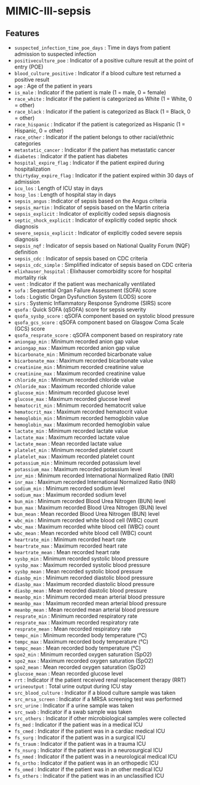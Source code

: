 # MIMIC-III-sepsis


## Features
* `suspected_infection_time_poe_days` : Time in days from patient admission to suspected infection  
* `positiveculture_poe` : Indicator of a positive culture result at the point of entry (POE)  
* `blood_culture_positive` : Indicator if a blood culture test returned a positive result  
* `age` : Age of the patient in years  
* `is_male` : Indicator if the patient is male (1 = male, 0 = female)  
* `race_white` : Indicator if the patient is categorized as White (1 = White, 0 = other)  
* `race_black` : Indicator if the patient is categorized as Black (1 = Black, 0 = other)  
* `race_hispanic` : Indicator if the patient is categorized as Hispanic (1 = Hispanic, 0 = other)  
* `race_other` : Indicator if the patient belongs to other racial/ethnic categories  
* `metastatic_cancer` : Indicator if the patient has metastatic cancer  
* `diabetes` : Indicator if the patient has diabetes  
* `hospital_expire_flag` : Indicator if the patient expired during hospitalization  
* `thirtyday_expire_flag` : Indicator if the patient expired within 30 days of admission  
* `icu_los` : Length of ICU stay in days  
* `hosp_los` : Length of hospital stay in days  
* `sepsis_angus` : Indicator of sepsis based on the Angus criteria  
* `sepsis_martin` : Indicator of sepsis based on the Martin criteria  
* `sepsis_explicit` : Indicator of explicitly coded sepsis diagnosis  
* `septic_shock_explicit` : Indicator of explicitly coded septic shock diagnosis  
* `severe_sepsis_explicit` : Indicator of explicitly coded severe sepsis diagnosis  
* `sepsis_nqf` : Indicator of sepsis based on National Quality Forum (NQF) definition  
* `sepsis_cdc` : Indicator of sepsis based on CDC criteria  
* `sepsis_cdc_simple` : Simplified indicator of sepsis based on CDC criteria  
* `elixhauser_hospital` : Elixhauser comorbidity score for hospital mortality risk  
* `vent` : Indicator if the patient was mechanically ventilated  
* `sofa` : Sequential Organ Failure Assessment (SOFA) score  
* `lods` : Logistic Organ Dysfunction System (LODS) score  
* `sirs` : Systemic Inflammatory Response Syndrome (SIRS) score  
* `qsofa` : Quick SOFA (qSOFA) score for sepsis severity  
* `qsofa_sysbp_score` : qSOFA component based on systolic blood pressure  
* `qsofa_gcs_score` : qSOFA component based on Glasgow Coma Scale (GCS) score  
* `qsofa_resprate_score` : qSOFA component based on respiratory rate  
* `aniongap_min` : Minimum recorded anion gap value  
* `aniongap_max` : Maximum recorded anion gap value  
* `bicarbonate_min` : Minimum recorded bicarbonate value  
* `bicarbonate_max` : Maximum recorded bicarbonate value  
* `creatinine_min` : Minimum recorded creatinine value  
* `creatinine_max` : Maximum recorded creatinine value  
* `chloride_min` : Minimum recorded chloride value  
* `chloride_max` : Maximum recorded chloride value  
* `glucose_min` : Minimum recorded glucose level  
* `glucose_max` : Maximum recorded glucose level  
* `hematocrit_min` : Minimum recorded hematocrit value  
* `hematocrit_max` : Maximum recorded hematocrit value  
* `hemoglobin_min` : Minimum recorded hemoglobin value  
* `hemoglobin_max` : Maximum recorded hemoglobin value  
* `lactate_min` : Minimum recorded lactate value  
* `lactate_max` : Maximum recorded lactate value  
* `lactate_mean` : Mean recorded lactate value  
* `platelet_min` : Minimum recorded platelet count  
* `platelet_max` : Maximum recorded platelet count  
* `potassium_min` : Minimum recorded potassium level  
* `potassium_max` : Maximum recorded potassium level  
* `inr_min` : Minimum recorded International Normalized Ratio (INR)  
* `inr_max` : Maximum recorded International Normalized Ratio (INR)  
* `sodium_min` : Minimum recorded sodium level  
* `sodium_max` : Maximum recorded sodium level  
* `bun_min` : Minimum recorded Blood Urea Nitrogen (BUN) level  
* `bun_max` : Maximum recorded Blood Urea Nitrogen (BUN) level  
* `bun_mean` : Mean recorded Blood Urea Nitrogen (BUN) level  
* `wbc_min` : Minimum recorded white blood cell (WBC) count  
* `wbc_max` : Maximum recorded white blood cell (WBC) count  
* `wbc_mean` : Mean recorded white blood cell (WBC) count  
* `heartrate_min` : Minimum recorded heart rate  
* `heartrate_max` : Maximum recorded heart rate  
* `heartrate_mean` : Mean recorded heart rate  
* `sysbp_min` : Minimum recorded systolic blood pressure  
* `sysbp_max` : Maximum recorded systolic blood pressure  
* `sysbp_mean` : Mean recorded systolic blood pressure  
* `diasbp_min` : Minimum recorded diastolic blood pressure  
* `diasbp_max` : Maximum recorded diastolic blood pressure  
* `diasbp_mean` : Mean recorded diastolic blood pressure  
* `meanbp_min` : Minimum recorded mean arterial blood pressure  
* `meanbp_max` : Maximum recorded mean arterial blood pressure  
* `meanbp_mean` : Mean recorded mean arterial blood pressure  
* `resprate_min` : Minimum recorded respiratory rate  
* `resprate_max` : Maximum recorded respiratory rate  
* `resprate_mean` : Mean recorded respiratory rate  
* `tempc_min` : Minimum recorded body temperature (°C)  
* `tempc_max` : Maximum recorded body temperature (°C)  
* `tempc_mean` : Mean recorded body temperature (°C)  
* `spo2_min` : Minimum recorded oxygen saturation (SpO2)  
* `spo2_max` : Maximum recorded oxygen saturation (SpO2)  
* `spo2_mean` : Mean recorded oxygen saturation (SpO2)  
* `glucose_mean` : Mean recorded glucose level  
* `rrt` : Indicator if the patient received renal replacement therapy (RRT)  
* `urineoutput` : Total urine output during ICU stay  
* `src_blood_culture` : Indicator if a blood culture sample was taken  
* `src_mrsa_screen` : Indicator if a MRSA screening test was performed  
* `src_urine` : Indicator if a urine sample was taken  
* `src_swab` : Indicator if a swab sample was taken  
* `src_others` : Indicator if other microbiological samples were collected  
* `fs_med` : Indicator if the patient was in a medical ICU  
* `fs_cmed` : Indicator if the patient was in a cardiac medical ICU  
* `fs_surg` : Indicator if the patient was in a surgical ICU  
* `fs_traum` : Indicator if the patient was in a trauma ICU  
* `fs_nsurg` : Indicator if the patient was in a neurosurgical ICU  
* `fs_nmed` : Indicator if the patient was in a neurological medical ICU  
* `fs_ortho` : Indicator if the patient was in an orthopedic ICU  
* `fs_omed` : Indicator if the patient was in an other medical ICU  
* `fs_others` : Indicator if the patient was in an unclassified ICU  
